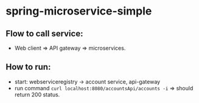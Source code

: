 # spring-microservice-simple
## Flow to call service:
* Web client => API gateway => microservices.

## How to run:
* start: webserviceregistry -> account service, api-gateway
* run command `curl localhost:8080/accountsApi/accounts -i` => should return 200 status.
